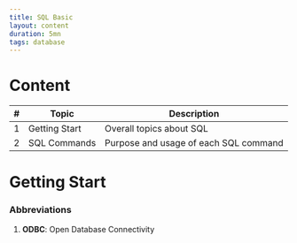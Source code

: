 ```yaml
---
title: SQL Basic
layout: content
duration: 5mn
tags: database
---
```


# Content

|#|Topic|Description|
|---|----|----------|
|1|Getting Start|Overall topics about SQL|
|2|SQL Commands|Purpose and usage of each SQL command|

# Getting Start

### Abbreviations

1. **ODBC**: Open Database Connectivity